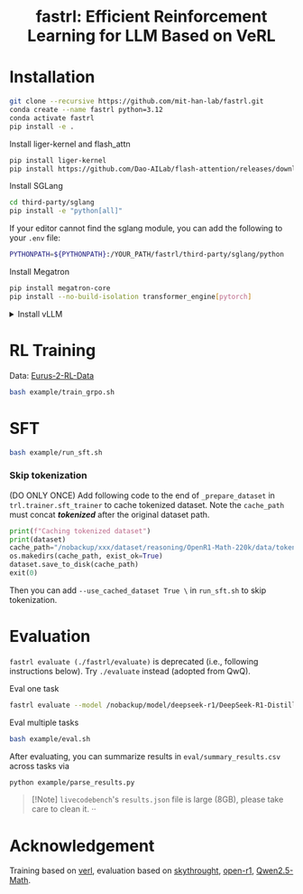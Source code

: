 <h1 style="text-align: center;">fastrl: Efficient Reinforcement Learning for LLM Based on VeRL</h1>





# Installation

```bash
git clone --recursive https://github.com/mit-han-lab/fastrl.git
conda create --name fastrl python=3.12
conda activate fastrl
pip install -e .
```

Install liger-kernel and flash_attn
```bash
pip install liger-kernel
pip install https://github.com/Dao-AILab/flash-attention/releases/download/v2.8.2/flash_attn-2.8.2+cu12torch2.7cxx11abiTRUE-cp312-cp312-linux_x86_64.whl
```


Install SGLang

```bash
cd third-party/sglang
pip install -e "python[all]"
```
If your editor cannot find the sglang module, you can add the following to your `.env` file:
```bash
PYTHONPATH=${PYTHONPATH}:/YOUR_PATH/fastrl/third-party/sglang/python
```

Install Megatron

```bash
pip install megatron-core
pip install --no-build-isolation transformer_engine[pytorch]
```

<details>
<summary>Install vLLM</summary>

```bash
cd third-party/vllm
VLLM_USE_PRECOMPILED=1 pip install -e .
```
If your editor cannot find the vllm module, you can add the following to your `.env` file:
```bash
PYTHONPATH=${PYTHONPATH}:/YOUR_PATH/fastrl/third-party/vllm
```

Install flashinfer (optional)
```bash
pip install https://github.com/flashinfer-ai/flashinfer/releases/download/v0.2.3/flashinfer_python-0.2.3+cu124torch2.6-cp38-abi3-linux_x86_64.whl
```
</details>

# RL Training

Data: [Eurus-2-RL-Data](https://huggingface.co/datasets/PRIME-RL/Eurus-2-RL-Data)

```bash
bash example/train_grpo.sh
```

# SFT

```bash
bash example/run_sft.sh
```

### Skip tokenization

(DO ONLY ONCE) Add following code to the end of `_prepare_dataset` in `trl.trainer.sft_trainer` to cache tokenized dataset. Note the `cache_path` must concat ***tokenized*** after the original dataset path.
```python
print(f"Caching tokenized dataset")
print(dataset)
cache_path="/nobackup/xxx/dataset/reasoning/OpenR1-Math-220k/data/tokenized"
os.makedirs(cache_path, exist_ok=True)
dataset.save_to_disk(cache_path)
exit(0)
```

Then you can add `--use_cached_dataset True \` in `run_sft.sh` to skip tokenization.

# Evaluation


`fastrl evaluate (./fastrl/evaluate)` is deprecated (i.e., following instructions below). Try `./evaluate` instead (adopted from QwQ).

Eval one task

```bash
fastrl evaluate --model /nobackup/model/deepseek-r1/DeepSeek-R1-Distill-Qwen-7B --dataset AIME24 --split train --tp 4 --temperatures 0.0
```

Eval multiple tasks
```bash
bash example/eval.sh
```

After evaluating, you can summarize results in `eval/summary_results.csv` across tasks via
```bash
python example/parse_results.py
```
> \[!Note\]
> `livecodebench`'s `results.json` file is large (8GB), please take care to clean it.
··

# Acknowledgement

Training based on [verl](https://github.com/volcengine/verl), evaluation based on [skythrought](https://github.com/NovaSky-AI/SkyThought), [open-r1](https://github.com/huggingface/open-r1), [Qwen2.5-Math](https://github.com/QwenLM/Qwen2.5-Math).


